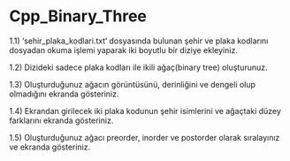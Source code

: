 # Cpp_Binary_Three

1.1) ‘sehir_plaka_kodlari.txt‘ dosyasında bulunan şehir ve plaka kodlarını dosyadan okuma işlemi yaparak iki boyutlu bir diziye ekleyiniz.

1.2) Dizideki sadece plaka kodları ile ikili ağaç(binary tree) oluşturunuz.

1.3) Oluşturduğunuz ağacın görüntüsünü, derinliğini ve dengeli olup olmadığını ekranda gösteriniz.

1.4) Ekrandan girilecek iki plaka kodunun şehir isimlerini ve ağaçtaki düzey farklarını ekranda gösteriniz.

1.5) Oluşturduğunuz ağacı preorder, inorder ve postorder olarak sıralayınız ve ekranda gösteriniz.
